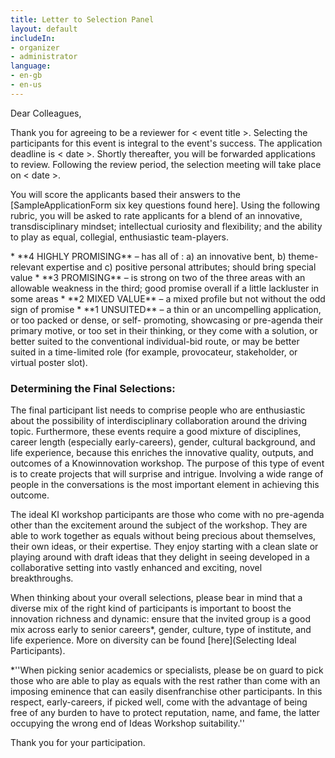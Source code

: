 ```yaml
---
title: Letter to Selection Panel
layout: default
includeIn: 
- organizer
- administrator
language:
- en-gb
- en-us
---
```

Dear Colleagues,
<p>
Thank you for agreeing to be a reviewer for < event title >. Selecting the participants for this event is integral to the event's success. The application deadline is < date >. Shortly thereafter, you will be forwarded applications to review. Following the review period, the selection meeting will take place on < date >.  
<p>
You will score the applicants based their answers to the [SampleApplicationForm six key questions found here]. Using the following rubric, you will be asked to rate applicants for a blend of an innovative, transdisciplinary mindset; intellectual curiosity and flexibility; and the ability to play as equal, collegial, enthusiastic team-players.
<p>
 * **4 HIGHLY PROMISING** – has all of : a) an innovative bent, b) theme-relevant expertise and c) positive personal attributes; should bring special value
 * **3 PROMISING** – is strong on two of the three areas with an allowable weakness in the third; good promise overall if a little lackluster in some areas
 * **2 MIXED VALUE** – a mixed profile but not without the odd sign of promise
 * **1 UNSUITED** – a thin or an uncompelling application, or too packed or dense, or self- promoting, showcasing or pre-agenda their primary motive, or too set in their thinking, or they come with a solution, or better suited to the conventional individual-bid route, or may be better suited in a time-limited role (for example, provocateur, stakeholder, or virtual poster slot).

### Determining the Final Selections:
The final participant list needs to comprise people who are enthusiastic about the possibility of interdisciplinary collaboration around the driving topic. Furthermore, these events require a good mixture of disciplines, career length (especially early-careers), gender, cultural background, and life experience, because this enriches the innovative quality, outputs, and outcomes of a Knowinnovation workshop. The purpose of this type of event is to create projects that will surprise and intrigue. Involving a wide range of people in the conversations is the most important element in achieving this outcome.
<p>
The ideal KI workshop participants are those who come with no pre-agenda other than the excitement around the subject of the workshop. They are able to work together as equals without being precious about themselves, their own ideas, or their expertise. They enjoy starting with a clean slate or playing around with draft ideas that they delight in seeing developed in a collaborative setting into vastly enhanced and exciting, novel breakthroughs.

When thinking about your overall selections, please bear in mind that a diverse mix of the right kind of participants is important to boost the innovation richness and dynamic: ensure that the invited group is a good mix across early to senior careers*, gender, culture, type of institute, and life experience. More on diversity can be found [here](Selecting Ideal Participants).

*''When picking senior academics or specialists, please be on guard to pick those who are able to play as equals with the rest rather than come with an imposing eminence that can easily disenfranchise other participants. In this respect, early-careers, if picked well, come with the advantage of being free of any burden to have to protect reputation, name, and fame, the latter occupying the wrong end of Ideas Workshop suitability.''
<p>
Thank you for your participation.